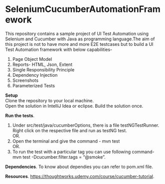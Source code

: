 # SeleniumCucumberAutomationFramework

This repository contains a sample project of UI Test Automation using Selenium and Cucumber with Java as programming language.The aim of this project is not to have more and more E2E testcases but to build a UI Test Automation framework with below capabilities-
1. Page Object Model
2. Reports- HTML, Json, Extent
3. Single Responsibility Principle
4. Dependency Injection
5. Screenshots
6. Parameterized Tests


**Setup**  
Clone the repository to your local machine.  
Open the solution in IntelliJ Idea or eclipse. 
Build the solution once.  

**Run the tests**. 
1. Under src/test/java/cucumberOptions, there is a file testNGTestRunner. Right click on the respective file and run as testNG test.    
OR.  
2. Open the terminal and give the command - mvn test   
OR.  
3. To run the test with a particular tag you can use following command-   
mvn test -Dcucumber.filter.tags = “@smoke”. 

**Dependencies**. 
To know about dependies you can refer to pom.xml file.  

**Resources**. 
https://thoughtworks.udemy.com/course/cucumber-tutorial. 
